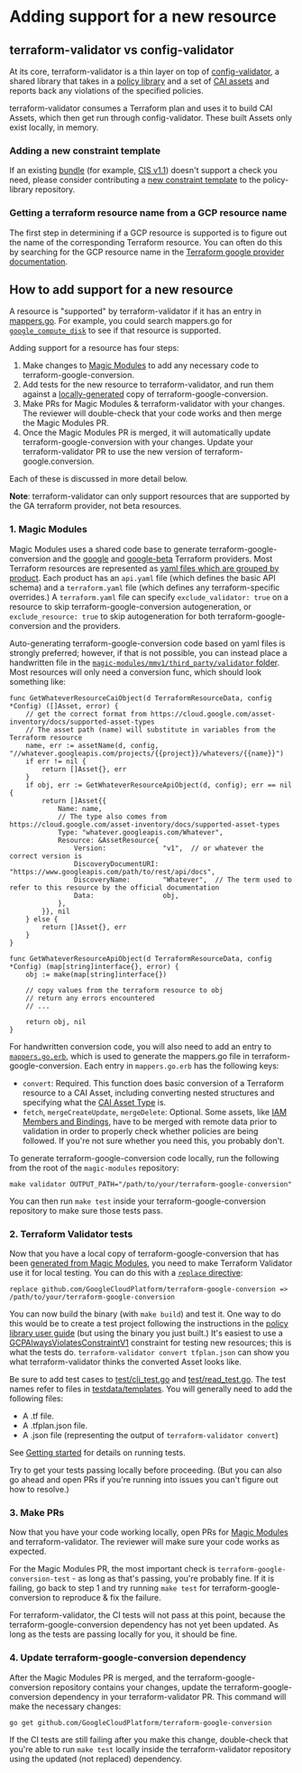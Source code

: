 # Adding support for a new resource

## terraform-validator vs config-validator

At its core, terraform-validator is a thin layer on top of [config-validator](https://github.com/GoogleCloudPlatform/config-validator), a shared library that takes in a [policy library](https://github.com/GoogleCloudPlatform/policy-library) and a set of [CAI assets](https://cloud.google.com/asset-inventory/docs/overview) and reports back any violations of the specified policies.

terraform-validator consumes a Terraform plan and uses it to build CAI Assets, which then get run through config-validator. These built Assets only exist locally, in memory.

### Adding a new constraint template

If an existing [bundle](https://github.com/GoogleCloudPlatform/policy-library/blob/master/docs/index.md#policy-bundles) (for example, [CIS v1.1](https://github.com/GoogleCloudPlatform/policy-library/blob/master/docs/bundles/cis-v1.1.md)) doesn't support a check you need, please consider contributing a [new constraint template](https://github.com/GoogleCloudPlatform/policy-library/blob/master/docs/constraint_template_authoring.md) to the policy-library repository.

### Getting a terraform resource name from a GCP resource name

The first step in determining if a GCP resource is supported is to figure out the name of the corresponding Terraform resource. You can often do this by searching for the GCP resource name in the [Terraform google provider documentation](https://registry.terraform.io/providers/hashicorp/google/latest/docs).

## How to add support for a new resource

A resource is "supported" by terraform-validator if it has an entry in [mappers.go](https://github.com/GoogleCloudPlatform/terraform-google-conversion/blob/master/google/mappers.go). For example, you could search mappers.go for [`google_compute_disk`](https://registry.terraform.io/providers/hashicorp/google/latest/docs/resources/compute_disk) to see if that resource is supported.

Adding support for a resource has four steps:

1. Make changes to [Magic Modules](https://github.com/GoogleCloudPlatform/magic-modules) to add any necessary code to terraform-google-conversion.
2. Add tests for the new resource to terraform-validator, and run them against a [locally-generated](https://github.com/GoogleCloudPlatform/magic-modules/#generating-terraform-google-conversion) copy of terraform-google-conversion.
3. Make PRs for Magic Modules & terraform-validator with your changes. The reviewer will double-check that your code works and then merge the Magic Modules PR.
4. Once the Magic Modules PR is merged, it will automatically update terraform-google-conversion with your changes. Update your terraform-validator PR to use the new version of terraform-google.conversion.

Each of these is discussed in more detail below.

**Note**: terraform-validator can only support resources that are supported by the GA terraform provider, not beta resources.

### 1. Magic Modules

Magic Modules uses a shared code base to generate terraform-google-conversion and the [google](https://github.com/hashicorp/terraform-provider-google) and [google-beta](https://github.com/hashicorp/terraform-provider-google-beta) Terraform providers.
Most Terraform resources are represented as [yaml files which are grouped by product](https://github.com/GoogleCloudPlatform/magic-modules/tree/master/mmv1/products).
Each product has an `api.yaml` file (which defines the basic API schema) and a `terraform.yaml` file (which defines any terraform-specific overrides.)
A `terraform.yaml` file can specify `exclude_validator: true` on a resource to skip terraform-google-conversion autogeneration, or `exclude_resource: true` to skip autogeneration for both terraform-google-conversion and the providers.

Auto-generating terraform-google-conversion code based on yaml files is strongly preferred; however, if that is not possible, you can instead place a handwritten file in the [`magic-modules/mmv1/third_party/validator` folder](https://github.com/GoogleCloudPlatform/magic-modules/tree/master/mmv1/third_party/validator).
Most resources will only need a conversion func, which should look something like:

```golang
func GetWhateverResourceCaiObject(d TerraformResourceData, config *Config) ([]Asset, error) {
	// get the correct format from https://cloud.google.com/asset-inventory/docs/supported-asset-types
	// The asset path (name) will substitute in variables from the Terraform resource
	name, err := assetName(d, config, "//whatever.googleapis.com/projects/{{project}}/whatevers/{{name}}")
	if err != nil {
		return []Asset{}, err
	}
	if obj, err := GetWhateverResourceApiObject(d, config); err == nil {
		return []Asset{{
			Name: name,
			// The type also comes from https://cloud.google.com/asset-inventory/docs/supported-asset-types
			Type: "whatever.googleapis.com/Whatever",
			Resource: &AssetResource{
				Version:              "v1",  // or whatever the correct version is
				DiscoveryDocumentURI: "https://www.googleapis.com/path/to/rest/api/docs",
				DiscoveryName:        "Whatever",  // The term used to refer to this resource by the official documentation
				Data:                 obj,
			},
		}}, nil
	} else {
		return []Asset{}, err
	}
}

func GetWhateverResourceApiObject(d TerraformResourceData, config *Config) (map[string]interface{}, error) {
	obj := make(map[string]interface{})

	// copy values from the terraform resource to obj
	// return any errors encountered
	// ...

	return obj, nil
}

```

For handwritten conversion code, you will also need to add an entry to [`mappers.go.erb`](https://github.com/GoogleCloudPlatform/magic-modules/blob/master/mmv1/templates/validator/mappers/mappers.go.erb), which is used to generate the mappers.go file in terraform-google-conversion. Each entry in `mappers.go.erb` has the following keys:

- `convert`: Required. This function does basic conversion of a Terraform resource to a CAI Asset, including converting nested structures and specifying what the [CAI Asset Type](https://cloud.google.com/asset-inventory/docs/supported-asset-types) is.
- `fetch`, `mergeCreateUpdate`, `mergeDelete`: Optional. Some assets, like [IAM Members and Bindings](https://registry.terraform.io/providers/hashicorp/google/latest/docs/resources/google_project_iam), have to be merged with remote data prior to validation in order to properly check whether policies are being followed. If you're not sure whether you need this, you probably don't.

To generate terraform-google-conversion code locally, run the following from the root of the `magic-modules` repository:

```
make validator OUTPUT_PATH="/path/to/your/terraform-google-conversion"
```

You can then run `make test` inside your terraform-google-conversion repository to make sure those tests pass.

### 2. Terraform Validator tests

Now that you have a local copy of terraform-google-conversion that has been [generated from Magic Modules](https://github.com/GoogleCloudPlatform/magic-modules/#generating-terraform-google-conversion), you need to make Terraform Validator use it for local testing. You can do this with a [`replace` directive](https://golang.org/ref/mod#go-mod-file-replace):

```
replace github.com/GoogleCloudPlatform/terraform-google-conversion => /path/to/your/terraform-google-conversion
```

You can now build the binary (with `make build`) and test it. One way to do this would be to create a test project following the instructions in the [policy library user guide](https://github.com/GoogleCloudPlatform/policy-library/blob/master/docs/user_guide.md#for-local-development-environments) (but using the binary you just built.) It's easiest to use a [GCPAlwaysViolatesConstraintV1](https://github.com/GoogleCloudPlatform/terraform-validator/blob/master/testdata/sample_policies/always_violate/policies/constraints/always_violates.yaml) constraint for testing new resources; this is what the tests do. `terraform-validator convert tfplan.json` can show you what terraform-validator thinks the converted Asset looks like.

Be sure to add test cases to [test/cli_test.go](https://github.com/GoogleCloudPlatform/terraform-validator/blob/c1295c541897e1357eb3e4d93a88d7083ff41c90/test/cli_test.go#L52) and [test/read_test.go](https://github.com/GoogleCloudPlatform/terraform-validator/blob/c1295c541897e1357eb3e4d93a88d7083ff41c90/test/read_test.go#L24). The test names refer to files in [testdata/templates](https://github.com/GoogleCloudPlatform/terraform-validator/tree/master/testdata/templates). You will generally need to add the following files:
   - A .tf file.
   - A .tfplan.json file.
   - A .json file (representing the output of `terraform-validator convert`)

See [Getting started](./getting_started.md) for details on running tests.

Try to get your tests passing locally before proceeding. (But you can also go ahead and open PRs if you're running into issues you can't figure out how to resolve.)

### 3. Make PRs

Now that you have your code working locally, open PRs for [Magic Modules](https://github.com/GoogleCloudPlatform/magic-modules) and terraform-validator. The reviewer will make sure your code works as expected.

For the Magic Modules PR, the most important check is `terraform-google-conversion-test` - as long as that's passing, you're probably fine. If it is failing, go back to step 1 and try running `make test` for terraform-google-conversion to reproduce & fix the failure.

For terraform-validator, the CI tests will not pass at this point, because the terraform-google-conversion dependency has not yet been updated. As long as the tests are passing locally for you, it should be fine.

### 4. Update terraform-google-conversion dependency

After the Magic Modules PR is merged, and the terraform-google-conversion repository contains your changes, update the terraform-google-conversion dependency in your terraform-validator PR. This command will make the necessary changes:

```bash
go get github.com/GoogleCloudPlatform/terraform-google-conversion
```

If the CI tests are still failing after you make this change, double-check that you're able to run `make test` locally inside the terraform-validator repository using the updated (not replaced) dependency.
